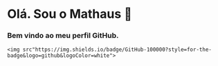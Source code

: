# Olá. Sou o Mathaus 👋
### Bem vindo ao meu perfil GitHub.

	<img src"https://img.shields.io/badge/GitHub-100000?style=for-the-badge&logo=github&logoColor=white">

